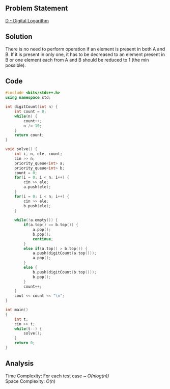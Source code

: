 ## Problem Statement
[D - Digital Logarithm](https://codeforces.com/contest/1728/problem/C)

## Solution
There is no need to perform operation if an element is present in both A and B. If it is present in only one, it has to be decreased to an element present in B or one element each from A and B should be reduced to 1 (the min possible).

## Code
```cpp
#include <bits/stdc++.h>
using namespace std;

int digitCount(int n) {
    int count = 0;
    while(n) {
        count++;
        n /= 10;
    }
    return count;
}

void solve() {
    int i, n, ele, count;
    cin >> n;
    priority_queue<int> a;
    priority_queue<int> b;
    count = 0;
    for(i = 0; i < n; i++) {
        cin >> ele;
        a.push(ele);
    }
    for(i = 0; i < n; i++) {
        cin >> ele;
        b.push(ele);
    }
    
    while(!a.empty()) {
        if(a.top() == b.top()) {
            a.pop();
            b.pop();
            continue;
        }
        else if(a.top() > b.top()) {
            a.push(digitCount(a.top()));
            a.pop();
        }
        else {
            b.push(digitCount(b.top()));
            b.pop();
        }
        count++;
    }
    cout << count << "\n";
}

int main()
{
    int t;
    cin >> t;
    while(t--) {
        solve();
    }
    return 0;
}
```

## Analysis
Time Complexity: For each test case ~ <i>O(nlog(n))</i> 
<br>
Space Complexity: <i>O(n)</i>
